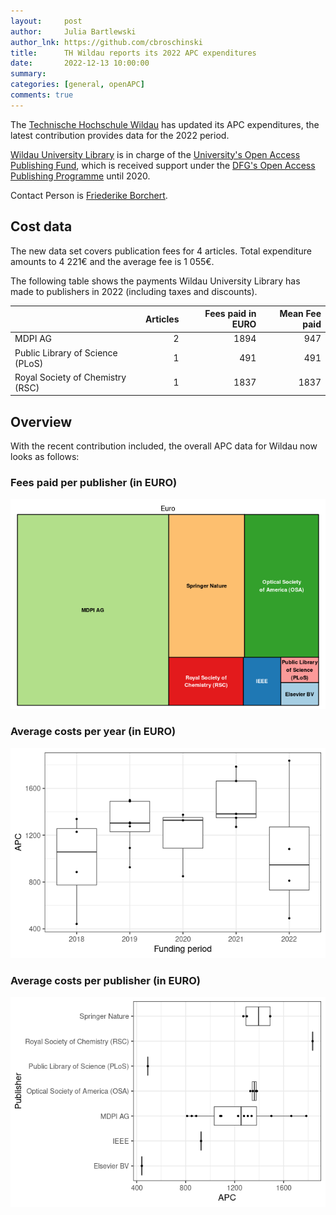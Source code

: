 ```yaml
---
layout:     post
author:     Julia Bartlewski
author_lnk: https://github.com/cbroschinski
title:      TH Wildau reports its 2022 APC expenditures
date:       2022-12-13 10:00:00
summary:    
categories: [general, openAPC]
comments: true
---
```





The [Technische Hochschule Wildau](https://www.th-wildau.de/) has updated its APC expenditures, the latest contribution provides data for the 2022 period.

[Wildau University Library](https://en.th-wildau.de/university/central-facilities/university-library/) is in charge of the [University's Open Access Publishing Fund](https://www.th-wildau.de/hochschule/zentrale-einrichtungen/hochschulbibliothek/open-access-und-publikationsdienste/publikationsfonds/), which is received support under the [DFG's Open Access Publishing Programme](https://www.dfg.de/en/research_funding/programmes/infrastructure/lis/open_access/infrastructure_funding/index.html#4) until 2020.

Contact Person is [Friederike Borchert](mailto:fborchert@th-wildau.de).

## Cost data



The new data set covers publication fees for 4 articles. Total expenditure amounts to 4 221€ and the average fee is 1 055€.

The following table shows the payments Wildau University Library has made to publishers in 2022 (including taxes and discounts).


|                                 | Articles| Fees paid in EURO| Mean Fee paid|
|:--------------------------------|--------:|-----------------:|-------------:|
|MDPI AG                          |        2|              1894|           947|
|Public Library of Science (PLoS) |        1|               491|           491|
|Royal Society of Chemistry (RSC) |        1|              1837|          1837|

## Overview

With the recent contribution included, the overall APC data for Wildau now looks as follows:

### Fees paid per publisher (in EURO)

![plot of chunk tree_wildau_2022_12_13_full](/figure/tree_wildau_2022_12_13_full-1.png)

###  Average costs per year (in EURO)

![plot of chunk box_wildau_2022_12_13_year_full](/figure/box_wildau_2022_12_13_year_full-1.png)


###  Average costs per publisher (in EURO)

![plot of chunk box_wildau_2022_12_13_publisher_full](/figure/box_wildau_2022_12_13_publisher_full-1.png)
